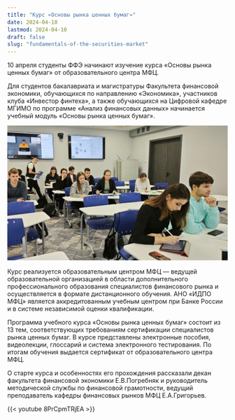 ```yaml
---
title: "Курс «Основы рынка ценных бумаг»"
date: 2024-04-10
lastmod: 2024-04-10
draft: false
slug: "fundamentals-of-the-securities-market"
---
```


10 апреля студенты ФФЭ начинают изучение курса «Основы рынка ценных бумаг» от образовательного центра МФЦ.

Для студентов бакалавриата и магистратуры Факультета финансовой экономики, обучающихся по направлению «Экономика», участников клуба «Инвестор финтеха», а также обучающихся на Цифровой кафедре МГИМО по программе «Анализ финансовых данных» начинается учебный модуль «Основы рынка ценных бумаг».

![](osnovy-rynka-cennyh-bumag.jpg)

Курс реализуется образовательным центром МФЦ — ведущей образовательной организацией в области дополнительного профессионального образования специалистов финансового рынка и осуществляется в формате дистанционного обучения. АНО «ИДПО МФЦ» является аккредитованным учебным центром при Банке России и в системе независимой оценки квалификации.

Программа учебного курса «Основы рынка ценных бумаг» состоит из 13 тем, соответствующих требованиям сертификации специалистов рынка ценных бумаг. В курсе представлены электронные пособия, видеолекции, глоссарий и система электронного тестирования. По итогам обучения выдается сертификат от образовательного центра МФЦ.

О старте курса и особенностях его прохождения рассказали декан факультета финансовой экономики Е.В.Погребняк и руководитель методической службы по финансовой грамотности, ведущий преподаватель кафедры финансовых рынков МФЦ Е.А.Григорьев.

{{< youtube 8PrCpmTRjEA >}}
